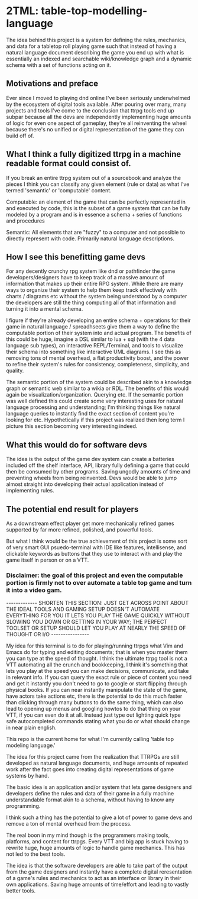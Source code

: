 # 2TML: table-top-modelling-language

The idea behind this project is a system for defining the rules, mechanics, and data for a tabletop roll playing game such that instead of having a natural language
document describing the game you end up with what is essentially an indexed and searchable wiki/knowledge graph and a dynamic schema with a set of functions acting on it.

## Motivations and preface

Ever since I moved to playing dnd online I've been seriously underwhelmed by the ecosystem of digital tools available. After pouring over many, many projects and tools I've come
to the conclusion that ttrpg tools end up subpar because all the devs are independently implementing huge amounts of logic for even one aspect of gameplay, they're all reinventing
the wheel because there's no unified or digital representation of the game they can build off of.

## What I think a fully digitized ttrpg in a machine readable format could consist of.

If you break an entire ttrpg system out of a sourcebook and analyze the pieces I think you can classify any given element (rule or data) as what I've termed 'semantic' or 'computable'
content.

Computable: an element of the game that can be perfectly represented in and executed by code, this is the subset of a game system that can be fully modeled by a program and is in essence a schema + series of functions and procedures

Semantic: All elements that are "fuzzy" to a computer and not possible to directly represent with code. Primarily natural language descriptions.

## How I see this benefitting game devs

For any decently crunchy rpg system like dnd or pathfinder the game developers/designers have to keep track of a massive amount of information that makes up their entire RPG system.
While there are many ways to organize their system to help them keep track effectively with charts / diagrams etc without the system being understood by a computer the developers
are still the thing computing all of that information and turning it into a mental schema.

I figure if they're already developing an entire schema + operations for their game in natural language / spreadhseets give them a way to define the computable portion of their system
into and actual program. The benefits of this could be huge, imagine a DSL similar to lua + sql (with the 4 data language sub types), an interactive REPL/Terminal, and tools to visualize their schema into something like interactive UML diagrams. I see this as removing tons of mental overhead, a flat productivity boost, and the power to refine their system's rules for consistency, completeness, simplicity, and quality.

The semantic portion of the system could be described akin to a knowledge graph or semantic web similar to a wikia or RDL. The benefits of this would again be visualization/organization. Querying etc. If the semantic portion was well defined this could create some very interesting uses for natural language processing and understanding; I'm thinking things like natural language queries to instantly find the exact section of content you're looking for etc. Hypothetically if this project was realized then long term I picture
this section becoming very interesting indeed. 

## What this would do for software devs 

The idea is the output of the game dev system can create a batteries included off the shelf interface, API, library fully defining a game that could then be consumed by other programs. Saving ungodly amounts of time and preventing wheels from being reinvented. Devs would be able to jump almost straight into developing their actual application instead
of implementing rules.

## The potential end result for players

As a downstream effect player get more mechanically refined games supported by far more refined, polished, and powerful tools.

But what I think would be the true achievement of this project is some sort of very smart GUI psuedo-terminal with IDE like features, intellisense, and clickable keywords as buttons
that they use to interact with and play the game itself in person or on a VTT.

### Disclaimer: the goal of this project and even the computable portion is firmly not to over automate a table top game and turn it into a video gam. 


------------- SHORTEN THIS SECTION: JUST GET ACROSS POINT ABOUT THE IDEAL TOOLS AND GAMING SETUP DOESN'T AUTOMATE EVERYTHING FOR YOU IT LETS YOU PLAY THE GAME QUICKLY WITHOUT SLOWING YOU DOWN OR GETTING IN YOUR WAY; THE PERFECT TOOLSET OR SETUP SHOULD LET YOU PLAY AT NEARLY THE SPEED OF THOUGHT OR I/O ----------------

My idea for this terminal is to do for playing/running ttrpgs what Vim and Emacs do for typing and editing documents; that is when you master them you can type at the speed of thought. I think the ultimate ttrpg tool is not a VTT automating all the crunch and bookkeeping, I think it's something that lets you play at the speed you can make decisions, communicate, and take in relevant info. If you can query the exact rule or piece of content you need and get it instantly you don't need to go to google or start flipping through physical books. If you can near instantly manipulate the state of the game, have actors take actions etc, there is the potential to do this much faster than clicking through many buttons to do the same thing, which can also lead to opening up menus and googling howtos to do that thing on your VTT, if you can even do it at all. Instead just type out lighting
quick type safe autocompleted commands stating what you do or what should change in near plain english. 


















This repo is the current home for what I'm currently calling 'table top modeling language.' 

The idea for this project came from the realization that TTRPGs are still developed as natural language documents, and huge amounts of repeated work after the fact
goes into creating digital representations of game systems by hand. 

The basic idea is an application and/or system that lets game designers and developers define the rules and data of their game in a fully machine understandable format akin
to a schema, without having to know any programming.

I think such a thing has the potential to give a lot of power to game devs and remove a ton of mental overhead from the process.

The real boon in my mind though is the programmers making tools, platforms, and content for ttrpgs. Every VTT and big app is stuck having to rewrite huge, huge amounts of logic to handle game mechanics. This has not led to the best tools.

The idea is that the software developers are able to take part of the output from the game designers and instantly have a complete digital reresentation of a game's rules and mechanics to act as an interface or library in their own applications. Saving huge amounts of time/effort and leading to vastly better tools.
